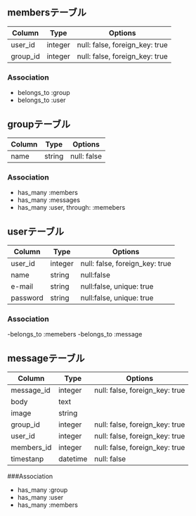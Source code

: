 ## membersテーブル

|Column|Type|Options|
|------|----|-------|
|user_id|integer|null: false, foreign_key: true|
|group_id|integer|null: false, foreign_key: true|

### Association
- belongs_to :group
- belongs_to :user

## groupテーブル

|Column|Type|Options|
|------|----|-------|
|name|string|null: false|

### Association
- has_many :members
- has_many :messages
- has_many :user, through: :memebers

## userテーブル

|Column|Type|Options|
|------|----|-------|
|user_id|integer|null: false, foreign_key: true|
|name|string|null:false|
|e-mail|string|null:false, unique: true|
|password|string|null:false, unique: true|

### Association
-belongs_to :memebers
-belongs_to :message

## messageテーブル

|Column|Type|Options|
|------|----|-------|
|message_id|integer|null: false, foreign_key: true|
|body|text|
|image|string|
|group_id|integer|null: false, foreign_key: true|
|user_id|integer|null: false, foreign_key: true|
|members_id|integer|null: false, foreign_key: true|
|timestanp|datetime|null: false|

###Association
- has_many :group
- has_many :user
- has_many :members



